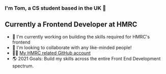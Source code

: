 ### I'm Tom, a CS student based in the UK 👋

## Currently a Frontend Developer at HMRC 
- 🏫 I'm currently working on building the skills required for HMRC's frontend
- 🤝 I'm looking to collaborate with any like-minded people!
- 👨‍💻 [My HMRC related GitHub account](https://github.com/tomshaw1 "Me")
- 🌎 2021 Goals: Build my skills across the entire Front End Development spectrum.
